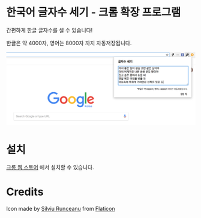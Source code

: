 # 한국어 글자수 세기 - 크롬 확장 프로그램
간편하게 한글 글자수를 셀 수 있습니다!

한글은 약 4000자, 영어는 8000자 까지 자동저장됩니다.

![screenshot](screenshot.png)

# 설치
[크롬 웹 스토어](https://chrome.google.com/webstore/detail/%ED%95%9C%EA%B5%AD%EC%96%B4-%EA%B8%80%EC%9E%90%EC%88%98-%EC%84%B8%EA%B8%B0/hgnnllcclhhigideaknjkbbmnokfocgd?hl=ko) 에서 설치할 수 있습니다.

# Credits
Icon made by [Silviu Runceanu](https://www.flaticon.com/authors/silviu-runceanu) from [Flaticon](www.flaticon.com) 
